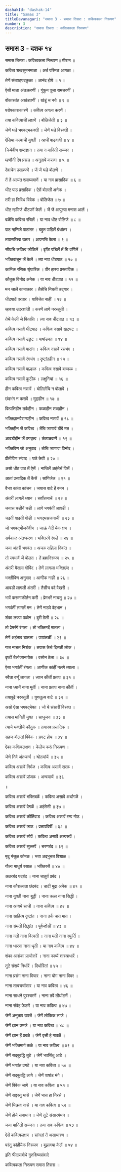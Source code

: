 ```yaml
---
dashakId: "dashak-14"
title: "Samas 3"
titleDevanagari: "समास 3 - समास तिसरा : कवित्वकला निरूपण"
number: 3
description: "समास तिसरा : कवित्वकला निरूपण"
---
```


## समास 3 - दशक १४

समास तिसरा : कवित्वकला निरूपण॥ श्रीराम ॥

कवित्व शब्दसुमनमाळा । अर्थ परिमळ आगळा ।

तेणें संतषट्पदकुळा । आनंद होये ॥ १ ॥

ऐसी माळा अंतःकरणीं । गुंफुन पूजा रामचरणीं ।

वोंकारतंत अखंडपणीं । खंडूं च नये ॥ २ ॥

परोपकाराकारणें । कवित्व अगत्य करणें ।

तया कवित्वाचीं लक्षणें । बोलिजेती ॥ ३ ॥

जेणें घडे भगवद्भकक्ती । जेणें घडे विरक्ती ।

ऐसिया कत्वाची युक्ती । आधीं वाढवावी ॥ ४ ॥

क्रियेवीण शब्दज्ञान । तया न मानिती सज्जन ।

म्हणौनी देव प्रसन्न । अनुतापें करावा ॥ ५ ॥

देवाचेन प्रसन्नपणें । जें जें घडे बोलणें ।

तें तें अत्यंत श्लाघ्यवाणें । या नाव प्रासादिक ॥ ६ ॥

धीट पाठ प्रसादिक । ऐसें बोलती अनेक ।

तरी हा त्रिविध विवेक । बोलिजेल ॥ ७ ॥

धीट म्हणिजे धीटपणें केलें । जें जें आपुल्या मनास आलें ।

बळेंचि कवित्व रचिलें । या नाव धीट बोलिजे ॥ ८ ॥

पाठ म्हणिजे पाठांतर । बहुत पाहिलें ग्रंथांतर ।

तयासरिखा उतार । आपणचि केला ॥ ९ ॥

सीघ्रचि कवित्व जोडिलें । दृष्टि पडिलें तें चि वर्णिलें ।

भक्तिवांचून जें केलें । त्या नाव धीटपाठ ॥ १० ॥

कामिक रसिक श्रृंघारिक । वीर हास्य प्रस्ताविक ।

कौतुक विनोद अनेक । या नाव धीटपाठ ॥ ११ ॥

मन जालें कामाकार । तैसेचि निघती उद्गार ।

धीटपाठें परपार । पाविजेत नाहीं ॥ १२ ॥

व्हावया उदरशांती । करणें लागे नरस्तुती ।

तेथें केली जे वित्पत्ति । त्या नाव धीटपाठ ॥ १३ ॥

कवित्व नसावें धीटपाठ । कवित्व नसावें खटपट ।

कवित्व नसावें उद्धट । पाषांडमत ॥ १४ ॥

कवित्व नसावें वादांग । कवित्व नसावें रसभंग ।

कवित्व नसावें रंगभंग । दृष्टांतहीन ॥ १५ ॥

कवित्व नसावें पाल्हाळ । कवित्व नसावें बाष्कळ ।

कवित्व नसावें कुटीळ । लक्षुनियां ॥ १६ ॥

हीन कवित्व नसावें । बोलिलेंचि न बोलावें ।

छंदभंग न करावें । मुद्राहीन ॥ १७ ॥

वित्पत्तिहीन तर्कहीन । कळाहीन शब्दहीन ।

भक्तिज्ञानवैराग्यहीन । कवित्व नसावें ॥ १८ ॥

भक्तिहीन जें कवित्व । तेंचि जाणावें ठोंबें मत ।

आवडीहीन जें वगत्रृत्व । कंटाळवाणें ॥ १९ ॥

भक्तिविण जो अनुवाद । तोचि जाणावा विनोद ।

प्रीतीविण संवाद । घडे केवी ॥ २० ॥

असो धीट पाठ तें ऐसें । नाथिलें अहंतेचें पिसें ।

आतां प्रसादिक तें कैसें । सांगिजेल ॥ २१ ॥

वैभव कांता कांचन । जयास वाटे हें वमन ।

अंतरीं लागलें ध्यान । सर्वोत्तमाचें ॥ २२ ॥

जयास घडीनें घडी । लागे भगवंतीं आवडी ।

चढती वाढती गोडी । भगद्भसजनाची ॥ २३ ॥

जो भगवद्भीजनेंवीण । जाऊं नेदी येक क्षण ।

सर्वकाळ अंतःकरण । भक्तिरंगें रंगलें ॥ २४ ॥

जया अंतरी भगवंत । अचळ राहिला निवांत ।

तो स्वभावें जें बोलत । तें ब्रह्मनिरूपण ॥ २५ ॥

अंतरी बैसला गोविंद । तेणें लागला भक्तिछंद ।

भक्तीविण अनुवाद । आणीक नाहीं ॥ २६ ॥

आवडी लागली अंतरीं । तैसीच वदे वैखरी ।

भावें करुणाकीर्तन करी । प्रेमभरें नाचतु ॥ २७ ॥

भगवंतीं लागलें मन । तेणें नाठवे देहभान ।

शंका लज्या पळोन । दुरी ठेली ॥ २८ ॥

तो प्रेमरंगें रंगला । तो भक्तिमदें मातला ।

तेणें अहंभाव घातला । पायांतळीं ॥ २९ ॥

गात नाचत निशंक । तयास कैचे दिसती लोक ।

दृष्टीं त्रैलोक्यनायेक । वसोन ठेला ॥ ३० ॥

ऐसा भगवंतीं रंगला । आणीक कांहीं नलगे त्याला ।

स्वैछा वर्णूं लागला । ध्यान कीर्ती प्रताप ॥ ३१ ॥

नाना ध्यानें नाना मूर्ती । नाना प्रताप नाना कीर्ती ।

तयापुढें नरस्तुती । त्रुणतुल्य वाटे ॥ ३२ ॥

असो ऐसा भगवद्भेक्त । जो ये संसारीं विरक्त ।

तयास मानिती मुक्त । साधुजन ॥ ३३ ॥

त्याचे भक्तीचें कौतुक । तयानव प्रसादिक ।

सहज बोलतां विवेक । प्रगट होय ॥ ३४ ॥

ऐका कवित्वलक्षण । केलेंच करूं निरूपण ।

जेणे निवे अंतःकर्ण । श्रोतयांचें ॥ ३५ ॥

कवित्व असावें निर्मळ । कवित्व असावें सरळ ।

कवित्व असावें प्रांजळ । अन्वयाचें ॥ ३६

॥

कवित्व असावें भक्तिबळें । कवित्व असावें अर्थागळें ।

कवित्व असावें वेगळें । अहंतेसी ॥ ३७ ॥

कवित्व असावें कीर्तिवाड । कवित्व असावें रम्य गोड ।

कवित्व असावें जाड । प्रतापविषीं ॥ ३८ ॥

कवित्व असावें सोपें । कवित्व असावें अल्परूपें ।

कवित्व असावें सुल्लपें । चरणबंद ॥ ३९ ॥

मृदु मंजुळ कोमळ । भव्य अद्भुचत विशाळ ।

गौल्य माधुर्य रसाळ । भक्तिरसें ॥ ४० ॥

अक्षरबंद पदबंद । नाना चातुर्य प्रबंद ।

नाना कौशल्यता छंदबंद । धाटी मुद्रा अनेक ॥ ४१ ॥

नाना युक्ती नाना बुद्धी । नाना कळा नाना सिद्धी ।

नाना अन्वये साधी । नाना कवित्व ॥ ४२ ॥

नाना साहित्य दृष्टांत । नाना तर्क धात मात ।

नाना संमती सिद्धांत । पूर्वपक्षेंसीं ॥ ४३ ॥

नाना गती नाना वित्पत्ती । नाना मती नाना स्फुर्ति ।

नाना धारणा नाना धृती । या नाव कवित्व ॥ ४४ ॥

शंका आशंका प्रत्योत्तरें । नाना काव्यें शास्त्राधारें ।

तुटे संशये निर्धारें । दिर्धारितां ॥ ४५ ॥

नाना प्रसंग नाना विचार । नाना योग नाना विवर ।

नाना तत्वचर्चासार । या नाव कवित्व ॥ ४६ ॥

नाना साधनें पुरश्चरणें । नाना तपें तीर्थाटणें ।

नाना संदेह फेडणें । या नाव कवित्व ॥ ४७ ॥

जेणें अनुताप उपजें । जेणें लोकिक लाजे ।

जेणें ज्ञान उमजे । या नाव कवित्व ॥ ४८ ॥

जेणें ज्ञान हें प्रबळे । जेणें वृत्ती हे मावळें ।

जेणें भक्तिमार्ग कळे । या नाव कवित्व ॥ ४९ ॥

जेणें सद्बुवद्धि तुटे । जेणें भवसिंधु आटे ।

जेणें भगवंत प्रगटे । या नाव कवित्व ॥ ५० ॥

जेणें सद्बुतद्धि लागे । जेणें पाषांड भंगे ।

जेणें विवेक जागे । या नाव कवित्व ॥ ५१ ॥

जेणें सद्वस्तु भासे । जेणें भास हा निरसे ।

जेणें भिन्नत्व नासे । या नाव कवित्व ॥ ५२ ॥

जेणें होये समाधान । जेणें तुटे संसारबंधन ।

जया मानिती सज्जन । तया नाव कवित्व ॥ ५३ ॥

ऐसें कवित्वलक्षण । सांगतां तें असाधारण ।

परंतु कांहींयेक निरूपण । बुझावया केलें ॥ ५४ ॥

इति श्रीदासबोधे गुरुशिष्यसंवादे

कवित्वकला निरूपण समास तिसरा ॥